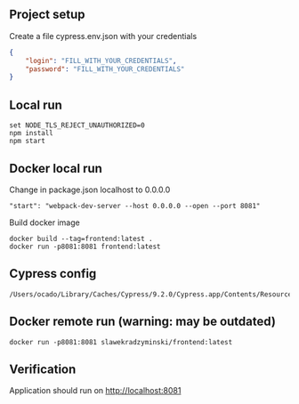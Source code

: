 ## Project setup

Create a file cypress.env.json with your credentials

```json
{
    "login": "FILL_WITH_YOUR_CREDENTIALS",
    "password": "FILL_WITH_YOUR_CREDENTIALS"
}
```


## Local run

```commandline
set NODE_TLS_REJECT_UNAUTHORIZED=0
npm install
npm start
```

## Docker local run

Change in package.json localhost to 0.0.0.0

```commandline
"start": "webpack-dev-server --host 0.0.0.0 --open --port 8081"
```

Build docker image

```commandline
docker build --tag=frontend:latest .
docker run -p8081:8081 frontend:latest
```

## Cypress config
```
/Users/ocado/Library/Caches/Cypress/9.2.0/Cypress.app/Contents/Resources/app/packages/server/config
```

## Docker remote run (warning: may be outdated)

```commandline
docker run -p8081:8081 slawekradzyminski/frontend:latest
```

## Verification

Application should run on [http://localhost:8081](http://localhost:8081)